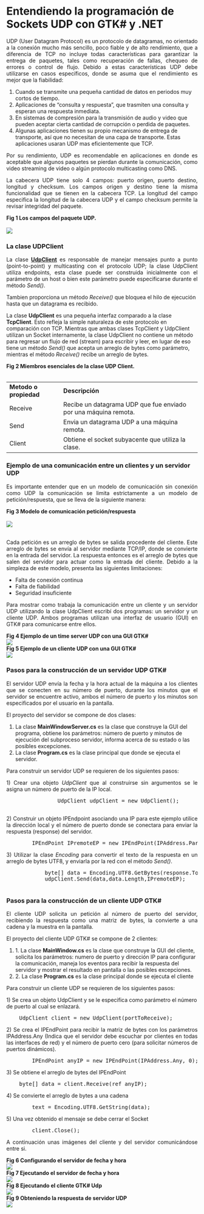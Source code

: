 # Entendiendo la programación de Sockets UDP con GTK# y .NET
		
<p align="justify">
UDP (User Datagram Protocol) es un protocolo de datagramas, no orientado a la conexión mucho más sencillo, poco fiable y de alto rendimiento, que a diferencia de TCP no incluye todas características para garantizar la entrega de paquetes, tales como recuperación de fallas, chequeo de errores o control de flujo.
			Debido a estas características UDP debe utilizarse en casos específicos, donde se asuma que el rendimiento es mejor que la fiabilidad:
</p>
<ol>
<li>Cuando se transmite una pequeña cantidad de datos en periodos muy cortos de tiempo.</li>
<li>Aplicaciones de “consulta y respuesta”, que trasmiten una consulta y esperan una respuesta inmediata.</li>
<li>En sistemas de compresión para la transmisión de audio y video que pueden aceptar cierta cantidad de corrupción o perdida de paquetes.</li>
<li>Algunas aplicaciones tienen su propio mecanismo de entrega de transporte, así que no necesitan de una capa de transporte. Estas aplicaciones usaran UDP mas eficientemente que TCP.</li>
</ol>
<p align="justify">
Por su rendimiento, UDP es recomendable en aplicaciones en donde es aceptable que algunos paquetes se pierdan durante la comunicación, como video streaming de video o algún protocolo multicasting como DNS.
</p>
<p align="justify">
La cabecera UDP tiene solo 4 campos: puerto origen, puerto destino, longitud y checksum. Los campos origen y destino tiene la misma funcionalidad que se tienen en la cabecera TCP. La longitud del campo especifica la longitud de la cabecera UDP y el campo checksum permite la revisar integridad del paquete.
</p>
<div><b>Fig 1  Los campos del paquete UDP.</b></div><br>
<div>
	<IMG src="picture_library/GtkUdp/UdpPacket.png">
	</div>
	<h3>La clase UDPClient</h3>
	<p align="justify">
	La clase <a href="https://msdn.microsoft.com/en-us/library/system.net.sockets.udpclient(v=vs.110).aspx"><b>UdpClient</b></a> es responsable de manejar mensajes punto a punto (point-to-point) y multicasting con el protocolo UDP; la clase UdpClient utiliza endpoints, esta clase puede ser construida inicialmente con el parámetro de un host o bien este parámetro puede especificarse durante el método <i>Send()</i>.
	</p>
<p>
Tambien proporciona un método <i>Receive()</i> que bloquea el hilo de ejecución hasta que un datagrama es recibido.
</p>
<p>
La clase <b>UdpClient</b> es una pequeña interfaz comparado a la clase <b>TcpClient</b>. Esto refleja la simple naturaleza de este protocolo en comparación con TCP. Mientras que ambas clases TcpClient y UdpClient utilizan un Socket internamente, la clase UdpClient no contiene un método para regresar un flujo de red (stream) para escribir y leer, en lugar de eso tiene un método <i>Send()</i> que acepta un arreglo de bytes como parámetro, mientras el método <i>Receive()</i> recibe un arreglo de bytes.
</p>
<div><b>Fig 2 Miembros esenciales de la clase UDP Client.</b></div><br>
<table>
			<tr>
				<td><b>Metodo o propiedad</b></td>
				<td><b>Descripción</b></td>
			</tr>
			<tr>
				<td>Receive</td>
				<td>Recibe un datagrama UDP que fue enviado por una máquina remota.</td>
			</tr>
			<tr>
				<td>Send</td>
				<td>Envia un datagrama UDP a una máquina remota.</td>
			</tr>
			<tr>
				<td>Client</td>
				<td>Obtiene el socket subyacente que utiliza la clase.</td>
			</tr>
</table>
<h3>Ejemplo de una comunicación entre un clientes y un servidor UDP</h3>
<p align="justify">
Es importante entender que en un modelo de comunicación sin conexión como UDP la comunicación se limita estrictamente a un modelo de petición/respuesta, que se lleva de la siguiente manera:
</p>
<div><b>Fig 3 Modelo de comunicación petición/respuesta</b></div><br>
<div>
<IMG src="picture_library/GtkUdp/udpcommunications.png"></div><br>
<p align="justify">
Cada petición es un arreglo de bytes se salida procedente del cliente. Este arreglo de bytes se envía al servidor mediante TCP/IP, donde se convierte en la entrada del servidor. La respuesta entonces es el arreglo de bytes que salen del servidor para actuar como la entrada del cliente.
Debido a la simpleza de este modelo, presenta las siguientes limitaciones:
</p>
			<ul>
				<li>Falta de conexión continua</li>
				<li>Falta de fiabilidad</li>
				<li>Seguridad insuficiente</li>
			</ul>
<p align="justify">
Para mostrar como trabaja la comunicación entre un cliente y un servidor UDP utilizando la clase UdpClient escribí dos programas: un servidor y un cliente UDP.
			Ambos programas utilizan una interfaz de usuario (GUI) en GTK# para comunicarse entre ellos.
			</p>
			<div><b>Fig 4 Ejemplo de un time server UDP con una GUI GTK#</b></div>
			<div>
			<IMG src="picture_library/GtkUdp/fig4.png">
			</div>
			<div><b>Fig 5 Ejemplo de un cliente UDP con una GUI GTK#</b></div>
			<div>
			<IMG src="picture_library/GtkUdp/fig5.png">
			</div>
			<h3>Pasos para la construcción de un servidor UDP GTK#</h3>
			<p align="justify">
El servidor UDP envía la fecha y la hora actual de la máquina a los clientes que se conecten en su número de puerto, durante los minutos que el servidor se encuentre activo, ambos el número de puerto y los minutos son especificados por el usuario en la pantalla.
</p>
<p>
El proyecto del servidor se compone de dos clases:
</p>
<ol>
<li>La clase <b>MainWindowServer.cs</b> es la clase que construye la GUI del programa, obtiene los parámetros: número de puerto y minutos de ejecución del subproceso servidor, informa acerca de su estado o las posibles excepciones.</li>
<li>La clase <b>Program.cs</b> es la clase principal que donde se ejecuta el servidor.</li>
</ol>
<p align="justify">
Para construir un servidor UDP se requieren de los siguientes pasos:
</p>
<p align="justify">
1) Crear una objeto <i>UdpClient</i> que al construirse sin argumentos se le asigna un número de puerto de la IP local.
</p>
			<pre>
				UdpClient udpClient = new UdpClient();
			</pre>
<p align="justify">
2) Construir un objeto IPEndpoint asociando una IP para este ejemplo utilice la dirección local y el número de puerto donde se conectara para enviar la respuesta (response) del servidor.
</p>
<pre>
		IPEndPoint IPremoteEP = new IPEndPoint(IPAddress.Parse("127.0.0.1"),serverPort);
</pre>
<p align="justify">
3) Utilizar la clase <i>Encoding</i> para convertir el texto de la respuesta en un arreglo de bytes UTF8, y enviarla por la red con el método <i>Send()</i>.
</p>
	<pre>
			byte[] data = Encoding.UTF8.GetBytes(response.ToString());
			udpClient.Send(data,data.Length,IPremoteEP);
	</pre>
<h3>Pasos para la construcción de un cliente UDP GTK#</h3>
<p align="justify">
El cliente UDP solicita un petición al número de puerto del servidor, recibiendo la respuesta como una matriz de bytes, la convierte a una cadena y la muestra en la pantalla.
</p>
<p>
El proyecto del cliente UDP GTK# se compone de 2 clientes:
</p>
<ol>
 <li>1. La clase <b>MainWindow.cs</b> es la clase que construye la GUI del cliente, solicita los parámetros: numero de puerto y dirección IP para configurar la comunicación, maneja los eventos para recibir la respuesta del servidor y mostrar el resultado en pantalla o las posibles excepciones.
</li>
 <li>2. La clase <b>Program.cs</b> es la clase principal donde se ejecuta el cliente</li>
</ol>
<p>
Para construir un cliente UDP se requieren de los siguientes pasos:
</p>
<p>
1) Se crea un objeto UdpClient y se le especifica como parámetro el número de puerto al cual se enlazará.
</p>
<pre>
	UdpClient client = new UdpClient(portToReceive);
</pre>
<p align="justify">
2) Se crea el IPEndPoint para recibir la matriz de bytes con los parámetros IPAddress.Any (Indica que el servidor debe escuchar por clientes en todas las interfaces de red) y el número de puerto cero (para solicitar números de puertos dinámicos).
</p>
<pre>
		IPEndPoint anyIP = new IPEndPoint(IPAddress.Any, 0);
</pre>
<p align="justify">
3) Se obtiene el arreglo de bytes del IPEndPoint
</p>
<pre>
	byte[] data = client.Receive(ref anyIP);
</pre>
<p align="justify">
4) Se convierte el arreglo de bytes a una cadena
</p>
<pre>
		text = Encoding.UTF8.GetString(data);
</pre>
<p align="justify">
5) Una vez obtenido el mensaje se debe cerrar el Socket
</p>
<pre>
		client.Close();
</pre>
<p align="justify">
A continuación unas imágenes del cliente y del servidor comunicándose entre si.
</p>
<div><b>Fig 6 Configurando el servidor de fecha y hora</b></div>
<div>
	<IMG src="picture_library/GtkUdp/fig6.png">
</div>
<div><b>Fig 7 Ejecutando el servidor de fecha y hora</b></div>
<div>
	<IMG src="picture_library/GtkUdp/fig7.png">
</div>
<div><b>Fig 8 Ejecutando el cliente GTK# Udp</b></div>
<div>
	<IMG src="picture_library/GtkUdp/fig8.png">
</div>
<div><b>Fig 9 Obteniendo la respuesta de servidor UDP</b></div>
<div>
	<IMG src="picture_library/GtkUdp/fig9.png">
</div>
